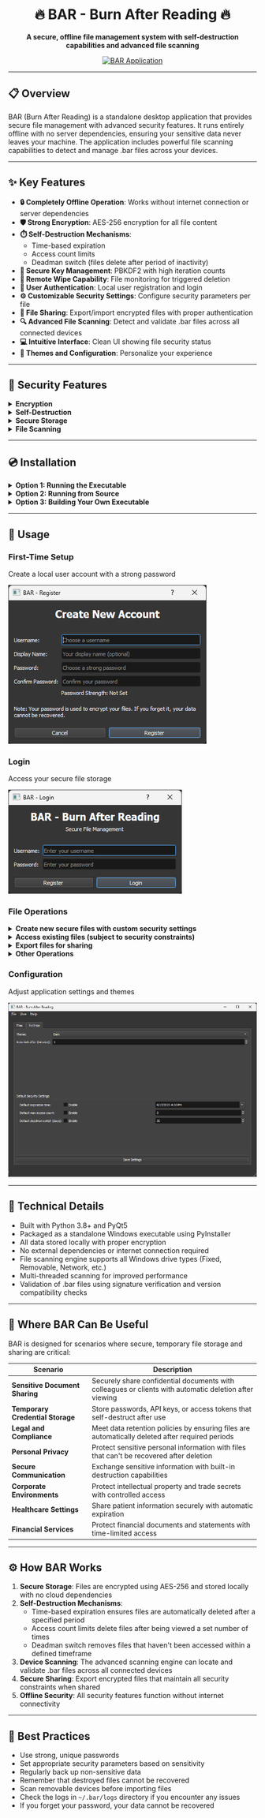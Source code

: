 <div align="center">

# 🔥 BAR - Burn After Reading 🔥

**A secure, offline file management system with self-destruction capabilities and advanced file scanning**

[![BAR Application ](resources/BAR_logo.ico)](resources/BAR_logo.ico)

</div>

---

## 📋 Overview

BAR (Burn After Reading) is a standalone desktop application that provides secure file management with advanced security features. It runs entirely offline with no server dependencies, ensuring your sensitive data never leaves your machine. The application includes powerful file scanning capabilities to detect and manage .bar files across your devices.

---

## ✨ Key Features

- **🔒 Completely Offline Operation**: Works without internet connection or server dependencies
- **🛡️ Strong Encryption**: AES-256 encryption for all file content
- **⏱️ Self-Destruction Mechanisms**:
  - Time-based expiration
  - Access count limits
  - Deadman switch (files delete after period of inactivity)
- **🔑 Secure Key Management**: PBKDF2 with high iteration counts
- **📱 Remote Wipe Capability**: File monitoring for triggered deletion
- **👤 User Authentication**: Local user registration and login
- **⚙️ Customizable Security Settings**: Configure security parameters per file
- **🔄 File Sharing**: Export/import encrypted files with proper authentication
- **🔍 Advanced File Scanning**: Detect and validate .bar files across all connected devices
- **💻 Intuitive Interface**: Clean UI showing file security status
- **🎨 Themes and Configuration**: Personalize your experience

---

## 🔐 Security Features

<details>
<summary><b>Encryption</b></summary>

- AES-256 in GCM mode for authenticated encryption
- Unique encryption key for each file
- Key derivation using PBKDF2-HMAC-SHA256
</details>

<details>
<summary><b>Self-Destruction</b></summary>

- Time-based: Files automatically delete after a specified time
- Access-count: Files delete after being accessed a certain number of times
- Deadman switch: Files delete if not accessed within a specified period
</details>

<details>
<summary><b>Secure Storage</b></summary>

- All data stored locally in the `~/.bar` directory with proper encryption
- No plaintext storage of sensitive information
- Secure key management
</details>

<details>
<summary><b>File Scanning</b></summary>

- Signature validation to ensure file integrity
- Version compatibility checking
- Secure detection of .bar files across all connected devices
- Support for removable media scanning
</details>

---

## 💿 Installation

<details>
<summary><b>Option 1: Running the Executable</b></summary>

1. Download the latest release of BAR.exe
2. No installation required - simply double-click the executable to run
</details>

<details>
<summary><b>Option 2: Running from Source</b></summary>

1. Ensure you have Python 3.8 or higher installed
2. Clone or download the repository
3. Install dependencies: `pip install -r requirements.txt`
4. Run the application: `python main.py`
</details>

<details>
<summary><b>Option 3: Building Your Own Executable</b></summary>

1. Install dependencies: `pip install -r requirements.txt`
2. Run the build script: `python build.py`
3. Find the executable in the `dist` directory
</details>

---

## 📱 Usage

### First-Time Setup
Create a local user account with a strong password
   
[![Create New Account](resources/Create_new_account_page.png)](resources/Create_new_account_page.png)

### Login
Access your secure file storage
   
[![Login Page](resources/login_page.png)](resources/login_page.png)

### File Operations

<details>
<summary><b>Create new secure files with custom security settings</b></summary>

[![Add Secure File](resources/add_secure_file_page.png)](resources/add_secure_file_page.png)
</details>

<details>
<summary><b>Access existing files (subject to security constraints)</b></summary>

[![File Details](resources/Detail_of_dummy_file.png)](resources/Detail_of_dummy_file.png)
</details>

<details>
<summary><b>Export files for sharing</b></summary>

[![Export Original File](resources/Export_original_file.png)](resources/Export_original_file.png)

[![Export Encrypted File](resources/Export_portable_encrypted_file.png)](resources/Export_portable_encrypted_file.png)
</details>

<details>
<summary><b>Other Operations</b></summary>

- Import shared files
- Scan devices for .bar files
</details>

### Configuration
Adjust application settings and themes
   
[![Settings Page](resources/Settings_page.png)](resources/Settings_page.png)

---

## 🔧 Technical Details

- Built with Python 3.8+ and PyQt5
- Packaged as a standalone Windows executable using PyInstaller
- All data stored locally with proper encryption
- No external dependencies or internet connection required
- File scanning engine supports all Windows drive types (Fixed, Removable, Network, etc.)
- Multi-threaded scanning for improved performance
- Validation of .bar files using signature verification and version compatibility checks

---

## 🚀 Where BAR Can Be Useful

BAR is designed for scenarios where secure, temporary file storage and sharing are critical:

| Scenario | Description |
|----------|-------------|
| **Sensitive Document Sharing** | Securely share confidential documents with colleagues or clients with automatic deletion after viewing |
| **Temporary Credential Storage** | Store passwords, API keys, or access tokens that self-destruct after use |
| **Legal and Compliance** | Meet data retention policies by ensuring files are automatically deleted after required periods |
| **Personal Privacy** | Protect sensitive personal information with files that can't be recovered after deletion |
| **Secure Communication** | Exchange sensitive information with built-in destruction capabilities |
| **Corporate Environments** | Protect intellectual property and trade secrets with controlled access |
| **Healthcare Settings** | Share patient information securely with automatic expiration |
| **Financial Services** | Protect financial documents and statements with time-limited access |

---

## ⚙️ How BAR Works

1. **Secure Storage**: Files are encrypted using AES-256 and stored locally with no cloud dependencies
2. **Self-Destruction Mechanisms**: 
   - Time-based expiration ensures files are automatically deleted after a specified period
   - Access count limits delete files after being viewed a set number of times
   - Deadman switch removes files that haven't been accessed within a defined timeframe
3. **Device Scanning**: The advanced scanning engine can locate and validate .bar files across all connected devices
4. **Secure Sharing**: Export encrypted files that maintain all security constraints when shared
5. **Offline Security**: All security features function without internet connectivity

---

## 📝 Best Practices

- Use strong, unique passwords
- Set appropriate security parameters based on sensitivity
- Regularly back up non-sensitive data
- Remember that destroyed files cannot be recovered
- Scan removable devices before importing files
- Check the logs in `~/.bar/logs` directory if you encounter any issues
- If you forget your password, your data cannot be recovered